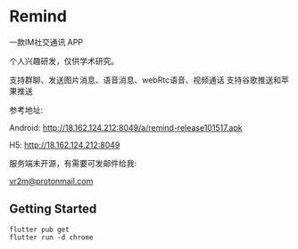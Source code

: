 # Remind

一款IM社交通讯 APP

个人兴趣研发，仅供学术研究。

支持群聊、发送图片消息、语音消息、webRtc语音、视频通话
支持谷歌推送和苹果推送

参考地址:

Android: http://18.162.124.212:8049/a/remind-release101517.apk

H5: http://18.162.124.212:8049

服务端未开源，有需要可发邮件给我:

vr2m@protonmail.com


## Getting Started

```
flutter pub get
flutter run -d chrome
```